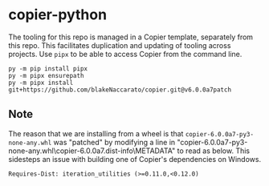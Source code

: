 # copier-python

The tooling for this repo is managed in a Copier template, separately from this repo. This facilitates duplication and updating of tooling across projects. Use `pipx` to be able to access Copier from the command line.

```Shell
py -m pip install pipx
py -m pipx ensurepath
py -m pipx install git+https://github.com/blakeNaccarato/copier.git@v6.0.0a7patch
```

## Note

The reason that we are installing from a wheel is that `copier-6.0.0a7-py3-none-any.whl` was "patched" by modifying a line in "copier-6.0.0a7-py3-none-any.whl\copier-6.0.0a7.dist-info\METADATA" to read as below. This sidesteps an issue with building one of Copier's dependencies on Windows.

```Text
Requires-Dist: iteration_utilities (>=0.11.0,<0.12.0)
```
